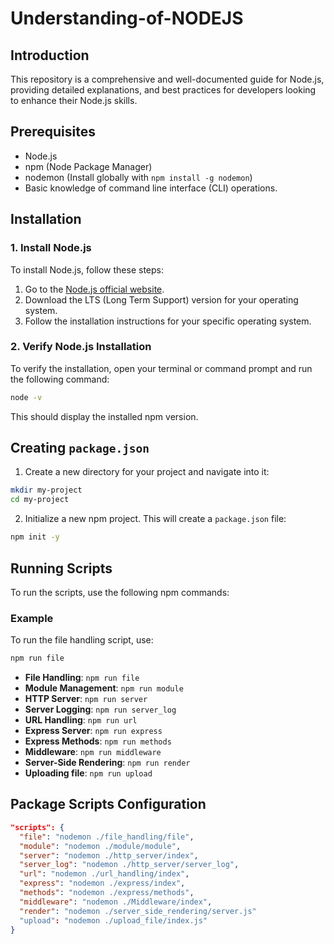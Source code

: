 # Understanding-of-NODEJS

## Introduction

This repository is a comprehensive and well-documented guide for Node.js, providing detailed explanations, and best practices for developers looking to enhance their Node.js skills.

## Prerequisites
- Node.js
- npm (Node Package Manager)
- nodemon (Install globally with `npm install -g nodemon`)
- Basic knowledge of command line interface (CLI) operations.

## Installation

### 1. Install Node.js

To install Node.js, follow these steps:

1. Go to the [Node.js official website](https://nodejs.org/).
2. Download the LTS (Long Term Support) version for your operating system.
3. Follow the installation instructions for your specific operating system.

### 2. Verify Node.js Installation

To verify the installation, open your terminal or command prompt and run the following command:

```bash
node -v
```
This should display the installed npm version.

## Creating `package.json`

1. Create a new directory for your project and navigate into it:

```bash
mkdir my-project
cd my-project
```
2. Initialize a new npm project. This will create a `package.json` file:

```bash
npm init -y
```
## Running Scripts
To run the scripts, use the following npm commands:

### Example
To run the file handling script, use:
```sh
npm run file
```

- **File Handling**: `npm run file`
- **Module Management**: `npm run module`
- **HTTP Server**: `npm run server`
- **Server Logging**: `npm run server_log`
- **URL Handling**: `npm run url`
- **Express Server**: `npm run express`
- **Express Methods**: `npm run methods`
- **Middleware**: `npm run middleware`
- **Server-Side Rendering**: `npm run render`
- **Uploading file**: `npm run upload`

## Package Scripts Configuration
```json
"scripts": {
  "file": "nodemon ./file_handling/file",
  "module": "nodemon ./module/module",
  "server": "nodemon ./http_server/index",
  "server_log": "nodemon ./http_server/server_log",
  "url": "nodemon ./url_handling/index",
  "express": "nodemon ./express/index",
  "methods": "nodemon ./express/methods",
  "middleware": "nodemon ./Middleware/index",
  "render": "nodemon ./server_side_rendering/server.js"
  "upload": "nodemon ./upload_file/index.js"
}
```
